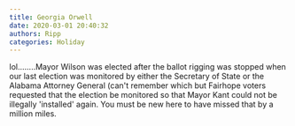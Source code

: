 ```yaml
---
title: Georgia Orwell
date: 2020-03-01 20:40:32
authors: Ripp
categories: Holiday
---
```


 lol........Mayor Wilson was elected after the ballot rigging was stopped when our last election was monitored by either the Secretary of State or the Alabama Attorney General (can't remember which but Fairhope voters requested that the election be monitored so that Mayor Kant could not be illegally 'installed' again.   You must be new here to have missed that by a million miles.